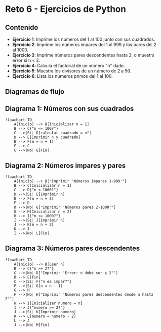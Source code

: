 # Reto 6 - Ejercicios de Python

## Contenido
- **Ejercicio 1**: Imprime los números del 1 al 100 junto con sus cuadrados.
- **Ejercicio 2**: Imprime los números impares del 1 al 999 y los pares del 2 al 1000.
- **Ejercicio 3**: Imprime números pares descendentes hasta 2, o muestra error si n < 2.
- **Ejercicio 4**: Calcula el factorial de un número "n" dado.
- **Ejercicio 5**: Muestra los divisores de un número de 2 a 50.
- **Ejercicio 6**: Lista los números primos del 1 al 100.

## Diagramas de flujo

## Diagrama 1: Números con sus cuadrados
```mermaid
flowchart TD
    A[Inicio] --> B[Inicializar n = 1]
    B --> C{"n <= 100?"}
    C -->|Sí| D[calcular cuadrado = n²]
    D --> E[Imprimir n y cuadrado]
    E --> F[n = n + 1]
    F --> C
    C -->|No| G[Fin]
```
## Diagrama 2: Números impares y pares
```mermaid
flowchart TD
    A[Inicio] --> B["Imprimir 'Números impares 1-999'"]
    B --> C[Inicializar n = 1]
    C --> D{"n < 1000?"}
    D -->|Sí| E[Imprimir n]
    E --> F[n = n + 2]
    F --> D
    D -->|No| G["Imprimir 'Números pares 2-1000'"]
    G --> H[Inicializar n = 2]
    H --> I{"n <= 1000?"}
    I -->|Sí| J[Imprimir n]
    J --> K[n = n + 2]
    K --> I
    I -->|No| L[Fin]
```
## Diagrama 3: Números pares descendentes
```mermaid
flowchart TD
    A[Inicio] --> B[Leer n]
    B --> C{"n >= 2?"}
    C -->|No| D["Imprimir 'Error: n debe ser ≥ 2'"]
    D --> E[Fin]
    C -->|Sí| F{"n es impar?"}
    F -->|Sí| G[n = n - 1]
    G --> H
    F -->|No| H["Imprimir 'Números pares descendentes desde n hasta 2'"]
    H --> I[Inicializar numero = n]
    I --> J{"numero >= 2?"}
    J -->|Sí| K[Imprimir numero]
    K --> L[numero = numero - 2]
    L --> J
    J -->|No| M[Fin]
```
